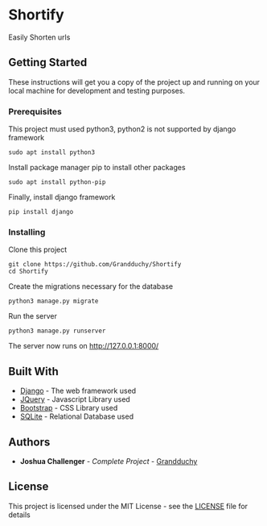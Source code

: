 # Shortify

Easily Shorten urls

## Getting Started

These instructions will get you a copy of the project up and running on your local machine for development and testing purposes. 

### Prerequisites
This project must used python3, python2 is not supported by django framework
```
sudo apt install python3
```

Install package manager pip to install other packages
```
sudo apt install python-pip
```
Finally, install django framework
```
pip install django
```
### Installing

Clone this project

```
git clone https://github.com/Grandduchy/Shortify
cd Shortify
```

Create the migrations necessary for the database

```
python3 manage.py migrate
```

Run the server
```
python3 manage.py runserver
```
The server now runs on http://127.0.0.1:8000/

## Built With

* [Django](https://www.djangoproject.com/) - The web framework used
* [JQuery](https://jquery.com/) - Javascript Library used
* [Bootstrap](https://getbootstrap.com/) - CSS Library used
* [SQLite](https://www.sqlite.org/index.html) - Relational Database used
## Authors

* **Joshua Challenger** - *Complete Project* - [Grandduchy](https://github.com/Grandduchy)
## License

This project is licensed under the MIT License - see the [LICENSE](LICENSE) file for details
